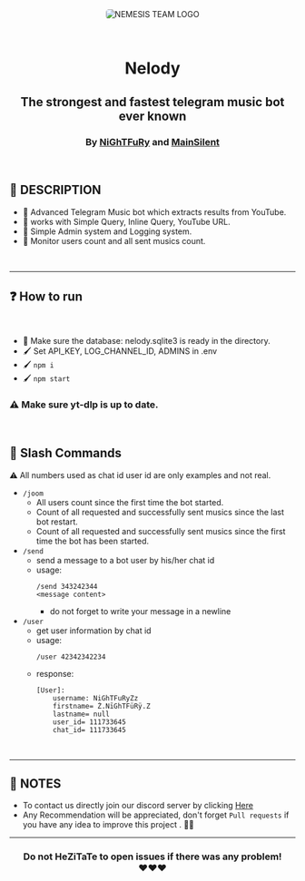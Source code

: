 <br>
<br>
<p align="center">
<img src="https://cdn.discordapp.com/attachments/820259991955963945/926025237655584778/Neloooooody.jpg" alt="NEMESIS TEAM LOGO" style="border-radius:5px"/>
</p>

<br>

# <p align="center">Nelody</p>
## <p align="center">The strongest and fastest telegram music bot ever known</p>
### <p align="center"> By <a href="https://github.com/zNiGhTFuRyZNTT">NiGhTFuRy</a> and <a href="https://github.com/MainSilent">MainSilent</a> </p>

<br>

## 📜 DESCRIPTION
 - 📲 Advanced Telegram Music bot which extracts results from YouTube.
 - 📲 works with Simple Query, Inline Query, YouTube URL.
 - 📲 Simple Admin system and Logging system.
 - 📲 Monitor users count and all sent musics count.

<br>

---
## ❓ How to run

<br>

- 👠 Make sure the database: nelody.sqlite3 is ready in the directory.
- 🖌️ Set API_KEY, LOG_CHANNEL_ID, ADMINS in .env
- 🖌️ `npm i`
- 🖌️ `npm start`

### ⚠️ Make sure yt-dlp is up to date.
    
<br>

## 🤖 Slash Commands
⚠️ All numbers used as chat id user id are only examples and not real.
- `/joom` 
    - All users count since the first time the bot started.
    - Count of all requested and successfully sent musics since the last bot restart.
    - Count of all requested and successfully sent musics since the first time the bot has been started.
- `/send`
    - send a message to a bot user by his/her chat id
    - usage: 
        ```
        /send 343242344
        <message content>
        ```
        - do not forget to write your message in a newline
- `/user`
    - get user information by chat id
    - usage:
        ```
        /user 42342342234
        ```
    - response:
        ```
        [User]:
            username: NiGhTFuRyZz
            firstname= Ż.NīGhTFüRÿ.Z
            lastname= null
            user_id= 111733645
            chat_id= 111733645
        ```

<br>

---
## 💌 NOTES
- To contact us directly join our discord server by clicking <a href="https://discord.gg/EDbPPZwu5U">Here</a>
- Any Recommendation will be appreciated, don't forget `Pull requests` if you have any idea to improve this project . 👙🤺

---

### <p align="center"> Do not HeZiTaTe to open issues if there was any problem! <br>❤️❤️❤️ </p>
